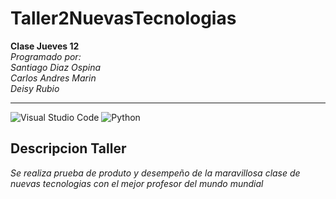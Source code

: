 # Taller2NuevasTecnologias

**Clase Jueves 12**  
*Programado por:*  
*Santiago Diaz Ospina*  
*Carlos Andres Marin*  
*Deisy Rubio*
***
![Visual Studio Code](https://img.shields.io/badge/Visual%20Studio%20Code-0078d7.svg?style=for-the-badge&logo=visual-studio-code&logoColor=white)
![Python](https://img.shields.io/badge/python-3670A0?style=for-the-badge&logo=python&logoColor=ffdd54)

## Descripcion Taller
 *Se realiza prueba de produto y desempeño de la maravillosa clase de nuevas tecnologias con el mejor profesor del mundo mundial*
